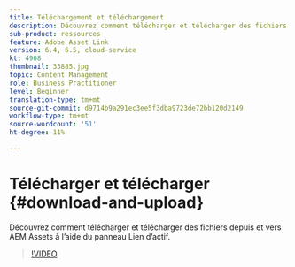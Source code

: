 ```yaml
---
title: Téléchargement et téléchargement
description: Découvrez comment télécharger et télécharger des fichiers depuis et vers AEM Assets à l’aide du panneau Lien d’actif.
sub-product: ressources
feature: Adobe Asset Link
version: 6.4, 6.5, cloud-service
kt: 4908
thumbnail: 33885.jpg
topic: Content Management
role: Business Practitioner
level: Beginner
translation-type: tm+mt
source-git-commit: d9714b9a291ec3ee5f3dba9723de72bb120d2149
workflow-type: tm+mt
source-wordcount: '51'
ht-degree: 11%

---
```



# Télécharger et télécharger {#download-and-upload}

Découvrez comment télécharger et télécharger des fichiers depuis et vers AEM Assets à l’aide du panneau Lien d’actif.

>[!VIDEO](https://video.tv.adobe.com/v/33885/?quality=12)
